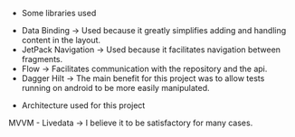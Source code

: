 <!-- ABOUT THE PROJECT -->
- Some libraries used

* Data Binding -> Used because it greatly simplifies adding and handling content in the layout.
* JetPack Navigation -> Used because it facilitates navigation between fragments.
* Flow -> Facilitates communication with the repository and the api.
* Dagger Hilt ->  The main benefit for this project was to allow tests running on android to be more easily manipulated.


- Architecture used for this project

MVVM - Livedata -> I believe it to be satisfactory for many cases.



